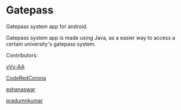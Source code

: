 # Gatepass
Gatepass system app for android.

Gatepass system app is made using Java, as a easier way to access a certain university's gatepass system.

Contributors:

[vVv-AA](https://github.com/vVv-AA)

[CodeRedCorona](https://github.com/CodeRedCorona)

[eshanaswar](https://github.com/eshanaswar)

[pradumnkumar](https://github.com/pradumnkumar)

